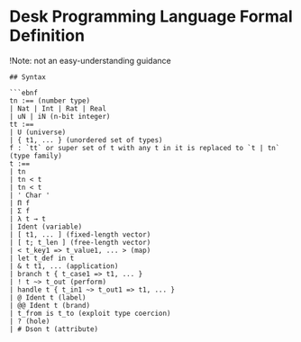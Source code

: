 # Desk Programming Language Formal Definition

!Note: not an easy-understanding guidance

```ebnf
## Syntax

```ebnf
tn :== (number type)
| Nat | Int | Rat | Real
| uN | iN (n-bit integer)
tt :==
| U (universe)
| { t1, ... } (unordered set of types)
f : `tt` or super set of t with any t in it is replaced to `t | tn` (type family)
t :==
| tn
| tn < t
| tn < t
| ' Char '
| Π f
| Σ f
| λ t → t
| Ident (variable)
| [ t1, ... ] (fixed-length vector)
| [ t; t_len ] (free-length vector)
| < t_key1 => t_value1, ... > (map)
| let t_def in t
| & t t1, ... (application)
| branch t { t_case1 => t1, ... }
| ! t ~> t_out (perform)
| handle t { t_in1 ~> t_out1 => t1, ... }
| @ Ident t (label)
| @@ Ident t (brand)
| t_from is t_to (exploit type coercion)
| ? (hole)
| # Dson t (attribute)
```
